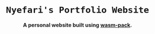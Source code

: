 <div align="center">

  <h1><code>Nyefari's Portfolio Website</code></h1>

  <strong>A personal website built using <a href="https://github.com/rustwasm/wasm-pack">wasm-pack</a>.</strong>

</div>